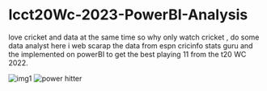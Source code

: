 # Icct20Wc-2023-PowerBI-Analysis
love cricket and data at the same time 
so why only watch cricket , do some data analyst 
here i web scarap the data from espn cricinfo stats guru
and the implemented on powerBI to get the best playing 11
from the t20 WC 2022.

![img1](https://github.com/nian-15/Icct20Wc-2023-PowerBI-Analysis/assets/111363516/5802cf7a-07b6-4770-93a7-ed1afc47823a)
![power hitter](https://github.com/nian-15/Icct20Wc-2023-PowerBI-Analysis/assets/111363516/02eb7c99-4518-4f24-b171-825c317f9a8f)

